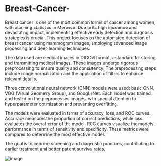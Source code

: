# Breast-Cancer-

Breast cancer is one of the most common forms of cancer among women, with alarming statistics in Morocco. Due to its high incidence and devastating impact, implementing effective early detection and diagnosis strategies is crucial. This project focuses on the automated detection of breast cancer using mammogram images, employing advanced image processing and deep learning techniques. 

The data used are medical images in DICOM format, a standard for storing and transmitting medical images. These images undergo rigorous preprocessing to ensure quality and consistency. The preprocessing steps include image normalization and the application of filters to enhance relevant details.

Three convolutional neural network (CNN) models were used: basic CNN, VGG (Visual Geometry Group), and GoogLeNet. Each model was trained and tested on the preprocessed images, with special attention to hyperparameter optimization and preventing overfitting. 

The models were evaluated in terms of accuracy, loss, and ROC curves. Accuracy measures the proportion of correct predictions, while loss evaluates the overall error of the model. ROC curves visualize the models' performance in terms of sensitivity and specificity. These metrics were compared to determine the most effective model.

The goal is to improve screening and diagnostic practices, contributing to earlier treatment and better patient survival rates.

![image](https://github.com/ImanElacrouch/Breast-Cancer-/assets/136861359/a43a233d-fc38-4d50-8ad5-07d272f53bb5)

